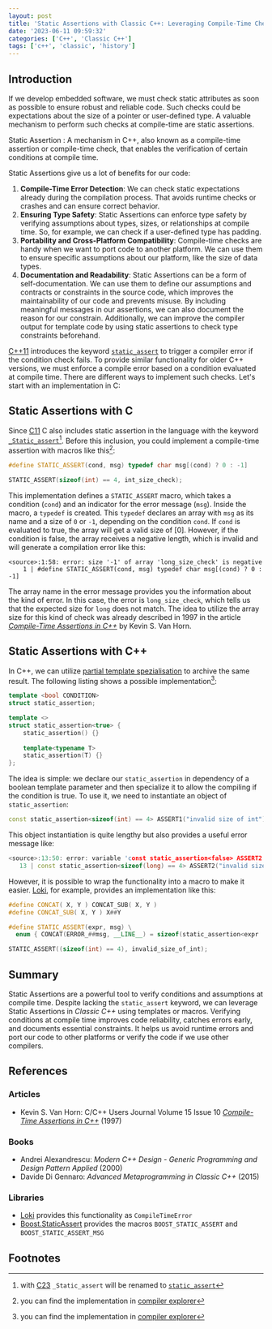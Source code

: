 ```yaml
---
layout: post
title: 'Static Assertions with Classic C++: Leveraging Compile-Time Checks '
date: '2023-06-11 09:59:32'
categories: ['C++', 'Classic C++']
tags: ['c++', 'classic', 'history']
---
```


## Introduction

If we develop embedded software, we must check static attributes as soon as 
possible to ensure robust and reliable code. Such checks could be expectations 
about the size of a pointer or user-defined type. A valuable mechanism to 
perform such checks at compile-time are static assertions. 

Static Assertion
: A mechanism in C++,  also known as a compile-time assertion or compile-time 
check, that enables the verification of certain conditions at compile time. 

Static Assertions give us a lot of benefits for our code: 
1. **Compile-Time Error Detection**: We can check static expectations already during
    the compilation process. That avoids runtime checks or crashes and can ensure 
    correct behavior.
2. **Ensuring Type Safety**: Static Assertions can enforce type safety by verifying 
    assumptions about types, sizes, or relationships at compile time. So, for 
    example, we can check if a user-defined type has padding. 
3. **Portability and Cross-Platform Compatibility**: Compile-time checks are handy 
    when we want to port code to another platform. We can use them to ensure 
    specific assumptions about our platform, like the size of data types.
4. **Documentation and Readability**: Static Assertions can be a form of 
    self-documentation. We can use them to define our assumptions and contracts 
    or constraints in the source code, which improves the maintainability of 
    our code and prevents misuse. By including meaningful messages in our 
    assertions, we can also document the reason for our constrain. Additionally, 
    we can improve the compiler output for template code by using static 
    assertions to check type constraints beforehand.

[C++11][4] introduces the keyword [`static_assert`][3] to trigger a compiler 
error if the condition check fails. To provide similar functionality for 
older C++ versions, we must enforce a compile error based on a condition 
evaluated at compile time. There are different ways to implement such checks. 
Let's start with an implementation in C:

## Static Assertions with C

Since [C11][6] C also includes static assertion in the language with the 
keyword [`_Static_assert`][7][^1]. Before this inclusion, you could implement a 
compile-time assertion with macros like this[^2]:

```cpp
#define STATIC_ASSERT(cond, msg) typedef char msg[(cond) ? 0 : -1]

STATIC_ASSERT(sizeof(int) == 4, int_size_check);
```

This implementation defines a `STATIC_ASSERT` macro, which takes a condition (`cond`) 
and an indicator for the error message (`msg`). Inside the macro, a `typedef` is 
created. This `typedef` declares an array with `msg` as its name and a size
of `0` or `-1`, depending on the condition `cond`. If `cond` is evaluated to 
true, the array will get a valid size of [0]. However, if the condition is false, 
the array receives a negative length, which is invalid and will generate a 
compilation error like this:

```
<source>:1:58: error: size '-1' of array 'long_size_check' is negative
    1 | #define STATIC_ASSERT(cond, msg) typedef char msg[(cond) ? 0 : -1]
```

The array name in the error message provides you the information about the 
kind of error. In this case, the error is `long_size_check`, which tells us 
that the expected size for `long` does not match. The idea to utilize the array 
size for this kind of check was already described in 1997 in the article 
[*Compile-Time Assertions in C++*][5] by Kevin S. Van Horn.  

## Static Assertions with C++

In C++, we can utilize [partial template spezialisation][9] to archive the same 
result. The following listing shows a possible implementation[^3]:

```cpp
template <bool CONDITION>
struct static_assertion;

template <>
struct static_assertion<true> {
    static_assertion() {}
    
    template<typename T>
    static_assertion(T) {}
};
```

The idea is simple: we declare our `static_assertion` in dependency of a 
boolean template parameter and then specialize it to allow the compiling if the 
condition is true. To use it, we need to instantiate an object of `static_assertion`:

```cpp
const static_assertion<sizeof(int) == 4> ASSERT1("invalid size of int");
```

This object instantiation is quite lengthy but also provides a useful error 
message like:

```cpp
<source>:13:50: error: variable 'const static_assertion<false> ASSERT2' has initializer but incomplete type
   13 | const static_assertion<sizeof(long) == 4> ASSERT2("invalid size of long");
```

However, it is possible to wrap the functionality into a macro to make it easier. 
[Loki][10], for example, provides an implementation like this:

```cpp
#define CONCAT( X, Y ) CONCAT_SUB( X, Y )
#define CONCAT_SUB( X, Y ) X##Y

#define STATIC_ASSERT(expr, msg) \
  enum { CONCAT(ERROR_##msg, __LINE__) = sizeof(static_assertion<expr != 0 >) }

STATIC_ASSERT((sizeof(int) == 4), invalid_size_of_int);
```

## Summary

Static Assertions are a powerful tool to verify conditions and assumptions at 
compile time. Despite lacking the `static_assert` keyword, we can leverage 
Static Assertions in *Classic C++* using templates or macros. Verifying conditions 
at compile time improves code reliability, catches errors early, and documents 
essential constraints. It helps us avoid runtime errors and port our code to 
other platforms or verify the code if we use other compilers.

## References

### Articles

* Kevin S. Van Horn: C/C++ Users Journal Volume 15 Issue 10 [*Compile-Time Assertions in C++*][5] (1997)

### Books

* Andrei Alexandrescu: *Modern C++ Design - Generic Programming and Design Pattern Applied* (2000)
* Davide Di Gennaro: *Advanced Metaprogramming in Classic C++* (2015)

### Libraries

* [Loki][10] provides this functionality as `CompileTimeError`
* [Boost.StaticAssert][11] provides the macros `BOOST_STATIC_ASSERT` and `BOOST_STATIC_ASSERT_MSG`

## Footnotes

[^1]: with [C23][8] `_Static_assert` will be renamed to [`static_assert`](https://en.cppreference.com/w/c/language/_Static_assert)
[^2]: you can find the implementation in [compiler explorer](https://godbolt.org/z/vancxEzbr)
[^3]: you can find the implementation in [compiler explorer](https://godbolt.org/z/s3nj14sre)

[1]: https://en.wikipedia.org/wiki/C%2B%2B03
[2]: https://gcc.gnu.org/gcc-4.8/
[3]: https://en.cppreference.com/w/cpp/language/static_assert
[4]: https://en.wikipedia.org/wiki/C%2B%2B11
[5]: https://web.archive.org/web/20000816131057/http://www.xmission.com/~ksvhsoft/ctassert/ctassert.html
[6]: https://en.wikipedia.org/wiki/C11_(C_standard_revision)
[7]: https://en.cppreference.com/w/c/language/_Static_assert
[8]: https://en.wikipedia.org/wiki/C23_(C_standard_revision)
[9]: https://en.cppreference.com/w/cpp/language/partial_specialization
[10]: https://loki-lib.sourceforge.net/
[11]: https://www.boost.org/doc/libs/1_82_0/doc/html/boost_staticassert.html
